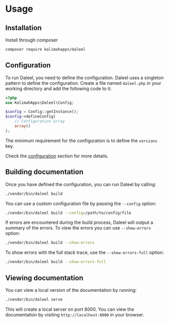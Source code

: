 # Usage
## Installation
Install through composer
```bash
composer require kalimahapps/daleel
```

## Configuration
To run Daleel, you need to define the configuration. Daleel uses a singleton pattern to define the configuration. Create a file named `daleel.php` in your working directory and add the following code to it:
```php
<?php
use KalimahApps\Daleel\Config;

$config = Config::getInstance();
$config->defineConfig(
	// Configuration array
	array()
);
```
The minimum requirement for the configuration is to define the `versions` key.

Check the [configuration](/configuration) section for more details.

## Building documentation
Once you have defined the configuration, you can run Daleel by calling:
```bash
./vendor/bin/daleel build
```

You can use a custom configuration file by passing the `--config` option:
```bash
./vendor/bin/daleel build --config=/path/to/config/file
```

If errors are encountered during the build process, Daleel will output a summary of the errors. To view the errors you can use `--show-errors` option:
```bash
./vendor/bin/daleel build --show-errors
```

To show errors with the full stack trace, use the `--show-errors-full` option:
```bash
./vendor/bin/daleel build --show-errors-full
```

## Viewing documentation
You can view a local version of the documentation by running:
```bash
./vendor/bin/daleel serve
```
This will create a local server on port 8000. You can view the documentation by visiting `http://localhost:8000` in your browser.